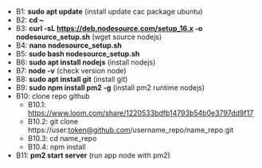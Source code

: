 - B1: <b>sudo apt update</b> (install update cac package ubuntu)
- B2: <b>cd ~</b>
- B3: <b>curl -sL https://deb.nodesource.com/setup_16.x -o nodesource_setup.sh</b> (wget source nodejs)
- B4: <b>nano nodesource_setup.sh</b>
- B5: <b>sudo bash nodesource_setup.sh</b>
- B6: <b>sudo apt install nodejs</b> (install nodejs)
- B7: <b>node -v</b> (check version node)
- B8: <b>sudo apt install git</b> (install git)
- B9: <b>sudo npm install pm2 -g</b> (install pm2 runtime nodejs)
- B10: clone repo github 
  - B10.1: <a target="_blank">https://www.loom.com/share/1220533bdfb14793b54b0e3797dd9f17</a>
  - B10.2: git clone https://user:token@github.com/username_repo/name_repo.git
  - B10.3: cd name_repo
  - B10.4: npm install
- B11: <b>pm2 start server</b> (run app node with pm2)

